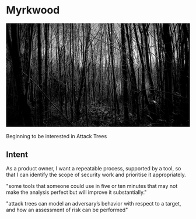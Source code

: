 Myrkwood
========

![alt tag](https://raw.githubusercontent.com/jgumbley/Myrkwood/master/docs/woods.jpg)

Beginning to be interested in Attack Trees


Intent
------

As a product owner,
I want a repeatable process, supported by a tool,
so that I can identify the scope of security work
and prioritise it appropriately.

"some tools that someone could use in five or ten minutes that may not make the analysis perfect but will improve it substantially."

"attack trees can model an adversary’s behavior with respect to a target, and how an assessment of risk can be performed"
